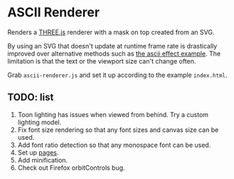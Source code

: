 # ASCII Renderer

Renders a [THREE.js] renderer with a mask on top created from an SVG.

By using an SVG that doesn't update at runtime frame rate is drastically improved over alternative methods such as [the ascii effect example][ascii-effect-eg]. The limitation is that the text or the viewport size can't change often.

Grab `ascii-renderer.js` and set it up according to the example `index.html`.

## TODO: list

1. Toon lighting has issues when viewed from behind. Try a custom lighting model.
1. Fix font size rendering so that any font sizes and canvas size can be used.
1. Add font ratio detection so that any monospace font can be used.
1. Set up [pages](https://pages.github.com/#vanilla-step-1).
1. Add minification.
1. Check out Firefox orbitControls bug.

[three.js]: https://github.com/mrdoob/three.js
[ascii-effect-eg]: https://threejs.org/examples/?q=ascii#canvas_ascii_effect
